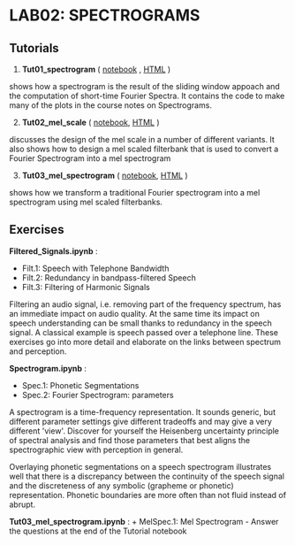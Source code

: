 # LAB02: SPECTROGRAMS


## Tutorials

1. **Tut01_spectrogram**
\( [notebook](Tut01_spectrogram.ipynb) , [HTML](https://compi1234.github.io/spchlab/lab02_spectrogram/Tut01_spectrogram.html) \) 

shows how a spectrogram is the result of the sliding window appoach and the computation of short-time Fourier Spectra.
It contains the code to make many of the plots in the course notes on Spectrograms. 

2. **Tut02_mel_scale**   \( [notebook](Tut02_mel_scale.ipynb), [HTML](https://compi1234.github.io/spchlab/lab02_spectrogram/Tut02_mel_scale.html) \)  

discusses the design of the mel scale in a number of different variants.
It also shows how to design a mel scaled filterbank that is used to convert a Fourier Spectrogram into a mel spectrogram

3. **Tut03_mel_spectrogram** \( [notebook](Tut03_mel_spectrogram.ipynb), [HTML](https://compi1234.github.io/spchlab/lab02_spectrogram/Tut03_mel_spectrogram.html) \)
   
shows how we transform a traditional Fourier spectrogram into a mel spectrogram using mel scaled filterbanks.

## Exercises

**Filtered_Signals.ipynb** :
   + Filt.1: Speech with Telephone Bandwidth
   + Filt.2: Redundancy in bandpass-filtered Speech
   + Filt.3: Filtering of Harmonic Signals

Filtering an audio signal, i.e. removing part of the frequency spectrum,  has an immediate impact on audio quality.   At the same time its impact on speech understanding can be small thanks to redundancy in the speech signal.   A classical example is speech passed over a telephone line.   These exercises go into more detail and elaborate on the links between spectrum and perception.

**Spectrogram.ipynb** :
   + Spec.1: Phonetic Segmentations
   + Spec.2: Fourier Spectrogram: parameters

A spectrogram is a time-frequency representation. It sounds generic, but different parameter settings give different tradeoffs and may give a very different 'view'.
Discover for yourself the Heisenberg uncertainty principle of spectral analysis and find those parameters that best aligns
the spectrographic view with perception in general.

Overlaying phonetic segmentations on a speech spectrogram illustrates well that there is a discrepancy between the continuity of
the speech signal and the discreteness of any symbolic (grapheme or phonetic) representation.  Phonetic boundaries
are more often than not fluid instead of abrupt.

**Tut03_mel_spectrogram.ipynb** :
    + MelSpec.1: Mel Spectrogram - Answer the questions at the end of the Tutorial notebook